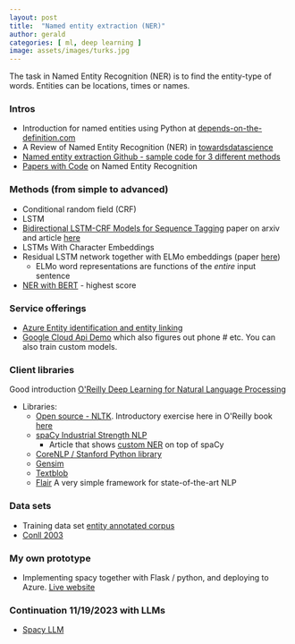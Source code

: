 ```yaml
---
layout: post
title:  "Named entity extraction (NER)"
author: gerald
categories: [ ml, deep learning ]
image: assets/images/turks.jpg
---
```



The task in Named Entity Recognition (NER) is to find the entity-type of words. Entities can be locations, times or names. 

### Intros
* Introduction for named entities using Python at [depends-on-the-definition.com](https://www.depends-on-the-definition.com/introduction-named-entity-recognition-python)
* A Review of Named Entity Recognition (NER) in [towardsdatascience](https://towardsdatascience.com/a-review-of-named-entity-recognition-ner-using-automatic-summarization-of-resumes-5248a75de175)
* [Named entity extraction Github - sample code for 3 different methods](https://github.com/guillaumegenthial/tf_ner)
* [Papers with Code](https://www.paperswithcode.com/task/named-entity-recognition-ner) on Named Entity Recognition 

### Methods (from simple to advanced)
- Conditional random field (CRF) 
- LSTM
- [Bidirectional LSTM-CRF Models for Sequence Tagging](https://arxiv.org/abs/1508.01991) paper on arxiv and article [here](https://www.depends-on-the-definition.com/sequence-tagging-lstm-crf/) 
- LSTMs With Character Embeddings 
- Residual LSTM network together with ELMo embeddings (paper [here](https://arxiv.org/pdf/1802.05365.pdf))
    - ELMo word representations are functions of the *entire* input sentence
- [NER with BERT](https://www.depends-on-the-definition.com/named-entity-recognition-with-bert/) - highest score


### Service offerings 

* [Azure Entity identification and entity linking](https://docs.microsoft.com/en-us/azure/cognitive-services/text-analytics/how-tos/text-analytics-how-to-entity-linking) 
* [Google Cloud Api Demo](https://cloud.google.com/natural-language/#natural-language-api-demo) which also figures out phone # etc. You can also train custom models.

### Client libraries

Good introduction [O'Reilly Deep Learning for Natural Language Processing](https://learning.oreilly.com/library/view/deep-learning-for/9781838550295/)

- Libraries:
    - [Open source - NLTK](https://www.nltk.org/). Introductory exercise here in O'Reilly book [here](https://learning.oreilly.com/library/view/deep-learning-for/9781838550295/C13783_02_Epub_Final_SZ.xhtml#_idParaDest-67)
    - [spaCy Industrial Strength NLP](https://spacy.io/)
        - Article that shows [custom NER](https://towardsdatascience.com/custom-named-entity-recognition-using-spacy-7140ebbb3718) on top of spaCy
    - [CoreNLP / Stanford Python library](https://stanfordnlp.github.io/stanfordnlp/)
    - [Gensim](https://radimrehurek.com/gensim/)
    - [Textblob](https://textblob.readthedocs.io/en/dev/api_reference.html#module-textblob.en.np_extractors)
    - [Flair](https://github.com/flairNLP/flair) A very simple framework for state-of-the-art NLP


### Data sets
- Training data set [entity annotated corpus](https://www.kaggle.com/abhinavwalia95/entity-annotated-corpus) 
- [Conll 2003](https://www.paperswithcode.com/sota/named-entity-recognition-ner-on-conll-2003)

### My own prototype
- Implementing spacy together with Flask / python, and deploying to Azure. [Live website](http://aka.ms/todosmart)

### Continuation 11/19/2023 with LLMs

- [Spacy LLM](https://github.com/explosion/spacy-llm/tree/main/usage_examples/ner_dolly)




